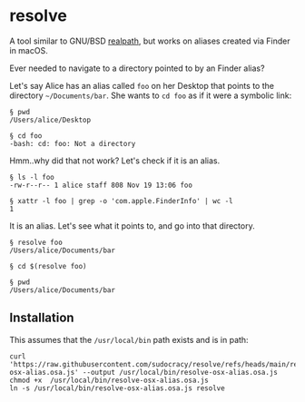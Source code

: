 # resolve
A tool similar to GNU/BSD [realpath][1], but works on aliases created via Finder in macOS.

Ever needed to navigate to a directory pointed to by an Finder alias?

Let's say Alice has an alias called `foo` on her Desktop that points to the directory `~/Documents/bar`. She wants to `cd foo` as if it were a symbolic link:

```
§ pwd
/Users/alice/Desktop

§ cd foo
-bash: cd: foo: Not a directory
```

Hmm..why did that not work? Let's check if it is an alias.

```
§ ls -l foo
-rw-r--r-- 1 alice staff 808 Nov 19 13:06 foo

§ xattr -l foo | grep -o 'com.apple.FinderInfo' | wc -l
1
```

It is an alias. Let's see what it points to, and go into that directory.

```
§ resolve foo
/Users/alice/Documents/bar

§ cd $(resolve foo)

§ pwd
/Users/alice/Documents/bar
```

## Installation

This assumes that the `/usr/local/bin` path exists and is in path:

```
curl 'https://raw.githubusercontent.com/sudocracy/resolve/refs/heads/main/resolve-osx-alias.osa.js' --output /usr/local/bin/resolve-osx-alias.osa.js
chmod +x  /usr/local/bin/resolve-osx-alias.osa.js
ln -s /usr/local/bin/resolve-osx-alias.osa.js resolve
```

[1]: https://man.freebsd.org/cgi/man.cgi?realpath(1)

